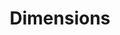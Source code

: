 ---
layout: default
bigquery: https://console.cloud.google.com/bigquery?p=covid-19-dimensions-ai&page=table&d=data&t=publications
contributors: Digital Science, https://www.digital-science.com/
cost: Free for personal, non-commercial use.
description: Dimensions contains more than 100 million publications, ranging from
  articles published in scholarly journals, books and book chapters, to preprints
  and conference proceedings. All publications are contextualized with linked data
  sets, funding, publications, patents, clinical trials, and policy documents. You
  can also view associated categories, funders, institutions, and researcher profiles.
documentation: https://docs.dimensions.ai/bigquery/index.html
last_edit: 04/08/2022, 05:22:07
location: https://www.dimensions.ai/products/free/
maintained_by: Digital Science, https://www.digital-science.com/
schema_fields:
- funding_amount
- filing_date
- funding_nzd
- research_org_cities
- categories
- end_date
- end_year
- granted_year
- book_title
- researcher_ids
- patent_ids
- category_for
- active_years
- acronym
- conference
- subtitles
- pages
- concepts
- original_assignee
- description
- source_id
- research_org_city_names
- funder_org_cities
- altmetrics
- funding_eur
- inventor_names
- pmid
- license
- category_rcdc
- wikipedia_url
- language
- research_orgs
- associated_publication_id
- legal_status
- associated_grant_ids
- created_date
- funding_cad
- book_series_title
- start_year
- pmcid
- funder_org_countries
- funding_currency
- foa_number
- funder_orgs
- date_imported_gbq
- date_inserted
- current_assignee_countries
- eisbn
- funder_countries
- priority_date
- email_address
- funder_org
- current_assignee_orgs
- gender
- citations
- kind
- cited_by_ids
- current_assignee
- repository_url
- type
- research_org_state_codes
- funding_details
- relationships
- expiration_year
- issue
- research_org_country_names
- title
- funding_cny
- associated_publication_arxiv_id
- open_access_categories
- research_org_countries
- conditions
- category_icrp_ct
- established
- proceedings_title
- granted_date
- category_sdg
- funding_aud
- linkout
- category_hra
- family_count
- journal
- ipcr
- expiration_date
- category_bra
- funding_usd
- filing_year
- organisation_details
- grant_number
- registry
- acronyms
- publication_date
- repository_id
- associated_publication_pmid
- category_uoa
- cpc
- authors
- abstract
- volume
- application_number
- original_assignee_orgs
- funding_gbp
- legal_events
- publication_ids
- links
- category_hrcs_rac
- phase
- start_date
- funding_jpy
- metrics
- jurisdiction
- editors
- isbn
- repository_name
- types
- associated_publication_doi
- labels
- date_normal
- category_hrcs_hc
- publication_year
- family_members_ids
- doi
- funder_org_state_codes
- assignee_countries
- year
- address
- external_ids
- brief_title
- original_abstract
- date
- date_modified
- name
- family_id
- aliases
- open_access_categories_v2
- filing_status
- parent_id
- research_org_state_names
- date_print
- investigators
- funder_org_acronyms
- mesh_headings
- arxiv_id
- citations_count
- resulting_publication_ids
- citation_string
- funding_chf
- priority_year
- embargo_date
- journal_lists
- clinical_trial_ids
- status
- category_icrp_cso
- resulting_publication_doi
- date_online
- publisher
- interventions
- original_title
- acknowledgements
- supporting_grant_ids
- id
- reference_ids
- original_assignee_countries
- assignee_orgs
- mesh_terms
shortname: dimensions
tags:
- scholarly literature
- patents
- funding
- clinical trials
- academic profiles
terms_of_use: 'Use of both the Dimensions COVID-19 dataset and full Dimensions dataset
  are subject to the Dimensions Terms of use: https://www.dimensions.ai/policies-terms-legal '
title: Dimensions
uuid: dcff88bd-fe6b-4fdb-8159-809bf9d7bc1c
---